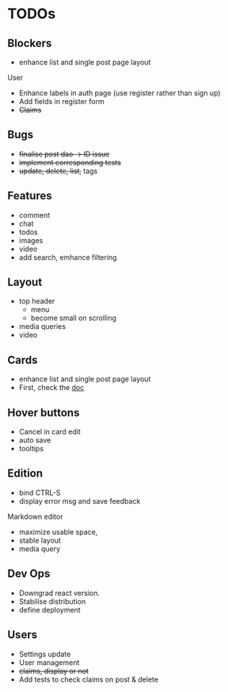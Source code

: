 # TODOs

## Blockers

- enhance list and single post page layout

User 

- Enhance labels in auth page (use register rather than sign up)
- Add fields in register form 
- ~~Claims~~


## Bugs

- ~~finalise post dao -> ID issue~~
- ~~implement corresponding tests~~
- ~~update, delete, list,~~ tags 


## Features

- comment
- chat 
- todos
- images
- video
- add search, emhance filtering

## Layout 

- top header
   - menu
   - become small on scrolling
- media queries
- video


## Cards

- enhance list and single post page layout
- First, check the [doc](https://material.io/guidelines/components/cards.html#cards-behavior)

## Hover buttons 

- Cancel in card edit
- auto save
- tooltips


## Edition

- bind CTRL-S
- display error msg and save feedback

Markdown editor

- maximize usable space, 
- stable layout 
- media query 

## Dev Ops 

- Downgrad react version.
- Stabilise distribution 
- define deployment 

## Users

- Settings update 
- User management
- ~~claims, display or not~~ 
- Add tests to check claims on post & delete

